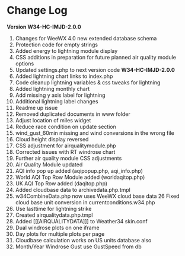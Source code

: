 # Change Log

**Version W34-HC-IMJD-2.0.0**

1. Changes for WeeWX 4.0 new extended database schema
2. Protection code for empty strings
3. Added energy to lightning module display
4. CSS additions in preparation for future planned air quality module options
5. Updated settings.php to next version code **W34-HC-IMJD-2.0.0**
6. Added lightning chart links to index.php
7. Code cleanup lightning variables & css tweaks for lightning
8. Added lightning monthly chart
9. Add missing y axis label for lightning
10. Additional lightning label changes
11. Readme up issue
12. Removed duplicated documents in www folder
13. Adjust location of miles widget
14. Reduce race condition on update section
15. wind_gust_60min missing and wind conversions in the wrong file
16. Cloud height display reversed
17. CSS adjustment for airqualitymodule.php
18. Corrected issues with RT windrose chart
19. Further air quality module CSS adjustments
20. Air Quality Module updated
21. AQI info pop up added (aqipopup.php, aqi_info.php)
22. World AQI Top Row Module added (worldaqitop.php)
23. UK AQI Top Row added (daqitop.php)
24. Added cloudbase data to archivedata.php.tmpl
25. w34CombineData.php now uses WeeWX cloud base data 26 Fixed cloud base unit conversion in currentconditions.w34.php
26. Use lasttime for lightning strike
27. Created airqualitydata.php.tmpl
28. Added [[[AIRQUALITYDATA]]] to Weather34 skin.conf
29. Dual windrose plots on one iframe
30. Day plots for multiple plots per page
31. Cloudbase calculation works on US units database also
32. Month/Year Windrose Gust use GustSpeed from db